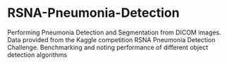 # RSNA-Pneumonia-Detection
Performing Pneumonia Detection and Segmentation from DICOM images. Data provided from the Kaggle competition RSNA Pneumonia Detection Challenge.
Benchmarking and noting performance of different object detection algorithms

